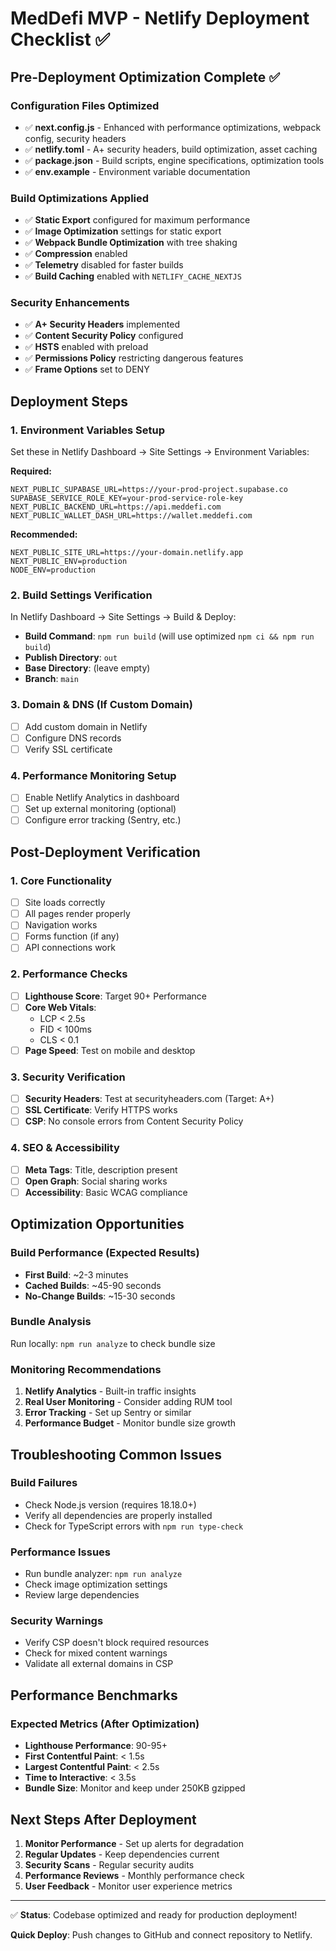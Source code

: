# MedDefi MVP - Netlify Deployment Checklist ✅

## Pre-Deployment Optimization Complete ✅

### Configuration Files Optimized
- ✅ **next.config.js** - Enhanced with performance optimizations, webpack config, security headers
- ✅ **netlify.toml** - A+ security headers, build optimization, asset caching
- ✅ **package.json** - Build scripts, engine specifications, optimization tools
- ✅ **env.example** - Environment variable documentation

### Build Optimizations Applied
- ✅ **Static Export** configured for maximum performance
- ✅ **Image Optimization** settings for static export
- ✅ **Webpack Bundle Optimization** with tree shaking
- ✅ **Compression** enabled
- ✅ **Telemetry** disabled for faster builds
- ✅ **Build Caching** enabled with `NETLIFY_CACHE_NEXTJS`

### Security Enhancements
- ✅ **A+ Security Headers** implemented
- ✅ **Content Security Policy** configured
- ✅ **HSTS** enabled with preload
- ✅ **Permissions Policy** restricting dangerous features
- ✅ **Frame Options** set to DENY

## Deployment Steps

### 1. Environment Variables Setup
Set these in Netlify Dashboard → Site Settings → Environment Variables:

**Required:**
```
NEXT_PUBLIC_SUPABASE_URL=https://your-prod-project.supabase.co
SUPABASE_SERVICE_ROLE_KEY=your-prod-service-role-key
NEXT_PUBLIC_BACKEND_URL=https://api.meddefi.com
NEXT_PUBLIC_WALLET_DASH_URL=https://wallet.meddefi.com
```

**Recommended:**
```
NEXT_PUBLIC_SITE_URL=https://your-domain.netlify.app
NEXT_PUBLIC_ENV=production
NODE_ENV=production
```

### 2. Build Settings Verification
In Netlify Dashboard → Site Settings → Build & Deploy:

- **Build Command**: `npm run build` (will use optimized `npm ci && npm run build`)
- **Publish Directory**: `out`
- **Base Directory**: (leave empty)
- **Branch**: `main`

### 3. Domain & DNS (If Custom Domain)
- [ ] Add custom domain in Netlify
- [ ] Configure DNS records
- [ ] Verify SSL certificate

### 4. Performance Monitoring Setup
- [ ] Enable Netlify Analytics in dashboard
- [ ] Set up external monitoring (optional)
- [ ] Configure error tracking (Sentry, etc.)

## Post-Deployment Verification

### 1. Core Functionality
- [ ] Site loads correctly
- [ ] All pages render properly
- [ ] Navigation works
- [ ] Forms function (if any)
- [ ] API connections work

### 2. Performance Checks
- [ ] **Lighthouse Score**: Target 90+ Performance
- [ ] **Core Web Vitals**: 
  - LCP < 2.5s
  - FID < 100ms
  - CLS < 0.1
- [ ] **Page Speed**: Test on mobile and desktop

### 3. Security Verification
- [ ] **Security Headers**: Test at securityheaders.com (Target: A+)
- [ ] **SSL Certificate**: Verify HTTPS works
- [ ] **CSP**: No console errors from Content Security Policy

### 4. SEO & Accessibility
- [ ] **Meta Tags**: Title, description present
- [ ] **Open Graph**: Social sharing works
- [ ] **Accessibility**: Basic WCAG compliance

## Optimization Opportunities

### Build Performance (Expected Results)
- **First Build**: ~2-3 minutes
- **Cached Builds**: ~45-90 seconds
- **No-Change Builds**: ~15-30 seconds

### Bundle Analysis
Run locally: `npm run analyze` to check bundle size

### Monitoring Recommendations
1. **Netlify Analytics** - Built-in traffic insights
2. **Real User Monitoring** - Consider adding RUM tool
3. **Error Tracking** - Set up Sentry or similar
4. **Performance Budget** - Monitor bundle size growth

## Troubleshooting Common Issues

### Build Failures
- Check Node.js version (requires 18.18.0+)
- Verify all dependencies are properly installed
- Check for TypeScript errors with `npm run type-check`

### Performance Issues
- Run bundle analyzer: `npm run analyze`
- Check image optimization settings
- Review large dependencies

### Security Warnings
- Verify CSP doesn't block required resources
- Check for mixed content warnings
- Validate all external domains in CSP

## Performance Benchmarks

### Expected Metrics (After Optimization)
- **Lighthouse Performance**: 90-95+
- **First Contentful Paint**: < 1.5s
- **Largest Contentful Paint**: < 2.5s
- **Time to Interactive**: < 3.5s
- **Bundle Size**: Monitor and keep under 250KB gzipped

## Next Steps After Deployment

1. **Monitor Performance** - Set up alerts for degradation
2. **Regular Updates** - Keep dependencies current
3. **Security Scans** - Regular security audits
4. **Performance Reviews** - Monthly performance check
5. **User Feedback** - Monitor user experience metrics

---

✅ **Status**: Codebase optimized and ready for production deployment!

**Quick Deploy**: Push changes to GitHub and connect repository to Netlify. 